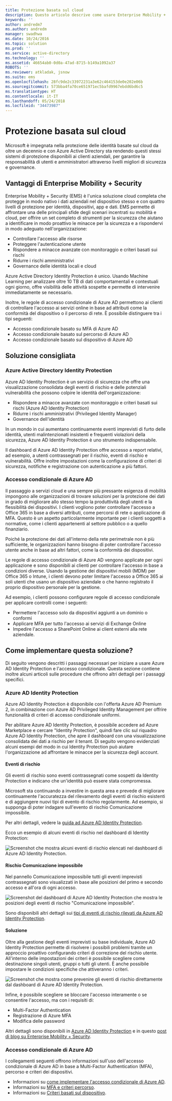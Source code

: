 ```yaml
---
title: Protezione basata sul cloud
description: Questo articolo descrive come usare Enterprise Mobility + Security per offrire un set completo di strumenti per la sicurezza in modo da identificare le minacce per la sicurezza in modo proattivo e rispondervi correttamente nell'organizzazione tramite gli strumenti inclusi in Azure Active Directory.
keywords: ''
author: andredm7
ms.author: andredm
manager: swadhwa
ms.date: 10/24/2016
ms.topic: solution
ms.prod: ''
ms.service: active-directory
ms.technology: ''
ms.assetid: 46654ab0-0d0a-47ad-8715-b149a1092a37
ROBOTS: ''
ms.reviewer: atkladak, jsnow
ms.suite: ems
ms.openlocfilehash: 28fc9de2c33972231a3e62c464153de0e202e06b
ms.sourcegitcommit: 573bba4fa70ce651971ec5bafd9967ebdd6bd6c5
ms.translationtype: HT
ms.contentlocale: it-IT
ms.lasthandoff: 05/24/2018
ms.locfileid: "34473987"
---
```

# <a name="cloud-powered-protection"></a>Protezione basata sul cloud
Microsoft è impegnata nella protezione delle identità basate sul cloud da oltre un decennio e con Azure Active Directory sta rendendo questi stessi sistemi di protezione disponibili ai clienti aziendali, per garantire la responsabilità di utenti e amministratori attraverso livelli migliori di sicurezza e governance.

## <a name="how-can-enterprise-mobility--security-help-you"></a>Vantaggi di Enterprise Mobility + Security
Enterprise Mobility + Security (EMS) è l'unica soluzione cloud completa che protegge in modo nativo i dati aziendali nel dispositivo stesso e con quattro livelli di protezione per identità, dispositivi, app e dati. EMS permette di affrontare una delle principali sfide degli scenari incentrati su mobilità e cloud, per offrire un set completo di strumenti per la sicurezza che aiutano a identificare in modo proattivo le minacce per la sicurezza e a rispondervi in modo adeguato nell'organizzazione:
- Controllare l'accesso alle risorse
- Proteggere l'autenticazione utente
- Rispondere a minacce avanzate con monitoraggio e criteri basati sui rischi
- Ridurre i rischi amministrativi
- Governance delle identità locali e cloud

Azure Active Directory Identity Protection è unico. Usando Machine Learning per analizzare oltre 10 TB di dati comportamentali e contestuali ogni giorno, offre visibilità delle attività sospette e permette di intervenire immediatamente se necessario.

Inoltre, le regole di accesso condizionale di Azure AD permettono ai clienti di controllare l'accesso ai servizi online in base ad attributi come la conformità del dispositivo o il percorso di rete. È possibile distinguere tra i tipi seguenti:
- Accesso condizionale basato su MFA di Azure AD
- Accesso condizionale basato sul percorso di Azure AD
- Accesso condizionale basato sul dispositivo di Azure AD


## <a name="recommended-solution"></a>Soluzione consigliata
### <a name="azure-active-directory-identity-protection"></a>Azure Active Directory Identity Protection

Azure AD Identity Protection è un servizio di sicurezza che offre una visualizzazione consolidata degli eventi di rischio e delle potenziali vulnerabilità che possono colpire le identità dell'organizzazione:
- Rispondere a minacce avanzate con monitoraggio e criteri basati sui rischi (Azure AD Identity Protection)
- Ridurre i rischi amministrativi (Privileged Identity Manager)
- Governance dell'identità

In un mondo in cui aumentano continuamente eventi imprevisti di furto delle identità, utenti malintenzionati insistenti e frequenti violazioni della sicurezza, Azure AD Identity Protection è uno strumento indispensabile.

Il dashboard di Azure AD Identity Protection offre accesso a report relativi, ad esempio, a utenti contrassegnati per il rischio, eventi di rischio e vulnerabilità. Offre inoltre impostazioni come la configurazione di criteri di sicurezza, notifiche e registrazione con autenticazione a più fattori.
### <a name="azure-ad-conditional-access"></a>Accesso condizionale di Azure AD
Il passaggio a servizi cloud e una sempre più pressante esigenza di mobilità impongono alle organizzazioni di trovare soluzioni per la protezione dei dati in grado di migliorare allo stesso tempo la produttività degli utenti e la flessibilità dei dispositivi. I clienti vogliono poter controllare l'accesso a Office 365 in base a diversi attributi, come percorsi di rete o applicazione di MFA. Questo è un aspetto particolarmente importante per i clienti soggetti a normative, come i clienti appartenenti al settore pubblico o a quello finanziario.

Poiché la protezione dei dati all'interno della rete perimetrale non è più sufficiente, le organizzazioni hanno bisogno di poter controllare l'accesso utente anche in base ad altri fattori, come la conformità dei dispositivi.

Le regole di accesso condizionale di Azure AD vengono applicate per ogni applicazione e sono disponibili ai clienti per controllare l'accesso in base a condizioni diverse. Usando la gestione dei dispositivi mobili (MDM) per Office 365 o Intune, i clienti devono poter limitare l'accesso a Office 365 ai soli utenti che usano un dispositivo aziendale o che hanno registrato il proprio dispositivo personale per la gestione.

Ad esempio, i clienti possono configurare regole di accesso condizionale per applicare controlli come i seguenti:
- Permettere l'accesso solo da dispositivi aggiunti a un dominio o conformi
- Applicare MFA per tutto l'accesso ai servizi di Exchange Online
- Impedire l'accesso a SharePoint Online ai client esterni alla rete aziendale.

## <a name="how-to-implement-these-solutions"></a>Come implementare questa soluzione?

Di seguito vengono descritti i passaggi necessari per iniziare a usare Azure AD Identity Protection e l'accesso condizionale. Questa sezione contiene inoltre alcuni articoli sulle procedure che offrono altri dettagli per i passaggi specifici.

### <a name="azure-ad-identity-protection"></a>Azure AD Identity Protection
Azure AD Identity Protection è disponibile con l'offerta Azure AD Premium 2, in combinazione con Azure AD Privileged Identity Management per offrire funzionalità di criteri di accesso condizionale uniformi.

Per abilitare Azure AD Identity Protection, è possibile accedere ad Azure Marketplace e cercare "Identity Protection", quindi fare clic sul riquadro Azure AD Identity Protection, che apre il dashboard con una visualizzazione consolidata dei dati a rischio per il tenant. Di seguito vengono evidenziati alcuni esempi del modo in cui Identity Protection può aiutare l'organizzazione ad affrontare le minacce per la sicurezza degli account.

#### <a name="risk-events"></a>Eventi di rischio
Gli eventi di rischio sono eventi contrassegnati come sospetti da Identity Protection e indicano che un'identità può essere stata compromessa.

Microsoft sta continuando a investire in questa area e prevede di migliorare continuamente l'accuratezza del rilevamento degli eventi di rischio esistenti e di aggiungere nuovi tipi di evento di rischio regolarmente. Ad esempio, si supponga di poter indagare sull'evento di rischio Comunicazione impossibile.

Per altri dettagli, vedere la [guida ad Azure AD Identity Protection](https://azure.microsoft.com/documentation/articles/active-directory-identityprotection-playbook/).

Ecco un esempio di alcuni eventi di rischio nel dashboard di Identity Protection:

![Screenshot che mostra alcuni eventi di rischio elencati nel dashboard di Azure AD Identity Protection.](./media/cloud-powered-protection/cloud-powered-protection-fig1.png)

#### <a name="impossible-travels-risk"></a>Rischio Comunicazione impossibile
Nel pannello Comunicazione impossibile tutti gli eventi imprevisti contrassegnati sono visualizzati in base alle posizioni del primo e secondo accesso e all'ora di ogni accesso.

![Screenshot del dashboard di Azure AD Identity Protection che mostra le posizioni degli eventi di rischio "Comunicazione impossibile".](./media/cloud-powered-protection/cloud-powered-protection-fig2.png)

Sono disponibili altri dettagli sui [tipi di eventi di rischio rilevati da Azure AD Identity Protection](https://azure.microsoft.com/documentation/articles/active-directory-identityprotection-risk-events-types/).

#### <a name="remediation"></a>Soluzione
Oltre alla gestione degli eventi imprevisti su base individuale, Azure AD Identity Protection permette di risolvere i possibili problemi tramite un approccio proattivo configurando criteri di correzione del rischio utente. All'interno delle impostazioni dei criteri è possibile scegliere come destinazione singoli utenti, gruppi o tutti gli utenti. È anche possibile impostare le condizioni specifiche che attiveranno i criteri.

![Screenshot che mostra come prevenire gli eventi di rischio direttamente dal dashboard di Azure AD Identity Protection.](./media/cloud-powered-protection/cloud-powered-protection-fig3.png)

Infine, è possibile scegliere se bloccare l'accesso interamente o se consentire l'accesso, ma con i requisiti di:
- Multi-Factor Authentication
- Registrazione di Azure MFA
- Modifica delle password

Altri dettagli sono disponibili in [Azure AD Identity Protection](https://azure.microsoft.com/documentation/articles/active-directory-identityprotection/) e in questo [post di blog su Enterprise Mobility + Security](https://blogs.technet.microsoft.com/enterprisemobility/2016/09/07/azuread-identity-protection-azure-ad-privileged-identity-management-and-azure-ad-premium-p2-will-be-generally-available-sept-15th/).

### <a name="azure-ad-conditional-access"></a>Accesso condizionale di Azure AD
I collegamenti seguenti offrono informazioni sull'uso dell'accesso condizionale di Azure AD in base a Multi-Factor Authentication (MFA), percorso e criteri dei dispositivi.
- Informazioni su [come implementare l'accesso condizionale di Azure AD](https://azure.microsoft.com/documentation/articles/active-directory-conditional-access/).
- Informazioni su [MFA e criteri percorso](https://azure.microsoft.com/documentation/articles/active-directory-conditional-access-azuread-connected-apps/).
- Informazioni su [Criteri basati sul dispositivo](https://azure.microsoft.com/documentation/articles/active-directory-conditional-access-policy-connected-applications/).
